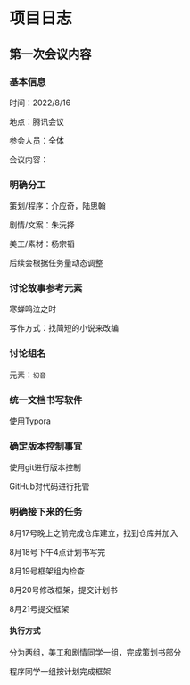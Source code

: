 # 项目日志

## 第一次会议内容

### 基本信息

时间：2022/8/16

地点：腾讯会议

参会人员：全体

会议内容：

### 明确分工

策划/程序：介应奇，陆思翰

剧情/文案：朱沅择

美工/素材：杨宗韬

后续会根据任务量动态调整

### 讨论故事参考元素

寒蝉鸣泣之时

写作方式：找简短的小说来改编

### 讨论组名

元素：`初音`

### 统一文档书写软件

使用Typora

### 确定版本控制事宜

使用git进行版本控制

GitHub对代码进行托管

### 明确接下来的任务

8月17号晚上之前完成仓库建立，找到仓库并加入

8月18号下午4点计划书写完

8月19号框架组内检查

8月20号修改框架，提交计划书

8月21号提交框架

#### 执行方式

分为两组，美工和剧情同学一组，完成策划书部分

程序同学一组按计划完成框架
